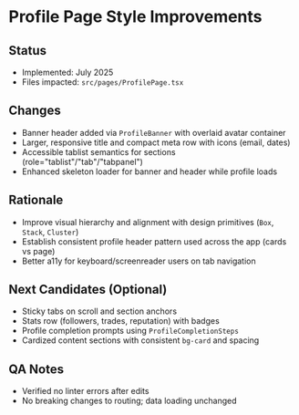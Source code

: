 # Profile Page Style Improvements

## Status
- Implemented: July 2025
- Files impacted: `src/pages/ProfilePage.tsx`

## Changes
- Banner header added via `ProfileBanner` with overlaid avatar container
- Larger, responsive title and compact meta row with icons (email, dates)
- Accessible tablist semantics for sections (role="tablist"/"tab"/"tabpanel")
- Enhanced skeleton loader for banner and header while profile loads

## Rationale
- Improve visual hierarchy and alignment with design primitives (`Box`, `Stack`, `Cluster`)
- Establish consistent profile header pattern used across the app (cards vs page)
- Better a11y for keyboard/screenreader users on tab navigation

## Next Candidates (Optional)
- Sticky tabs on scroll and section anchors
- Stats row (followers, trades, reputation) with badges
- Profile completion prompts using `ProfileCompletionSteps`
- Cardized content sections with consistent `bg-card` and spacing

## QA Notes
- Verified no linter errors after edits
- No breaking changes to routing; data loading unchanged
